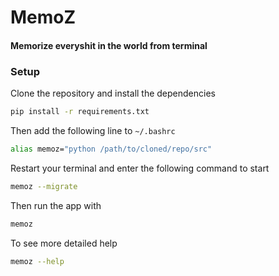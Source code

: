 # MemoZ

#### Memorize everyshit in the world from terminal

### Setup
Clone the repository and install the dependencies
```bash
pip install -r requirements.txt
```

Then add the following line to `~/.bashrc`
```bash
alias memoz="python /path/to/cloned/repo/src"
```

Restart your terminal and enter the following command to start
```bash
memoz --migrate
```

Then run the app with
```bash
memoz
```

To see more detailed help
```bash
memoz --help
```
